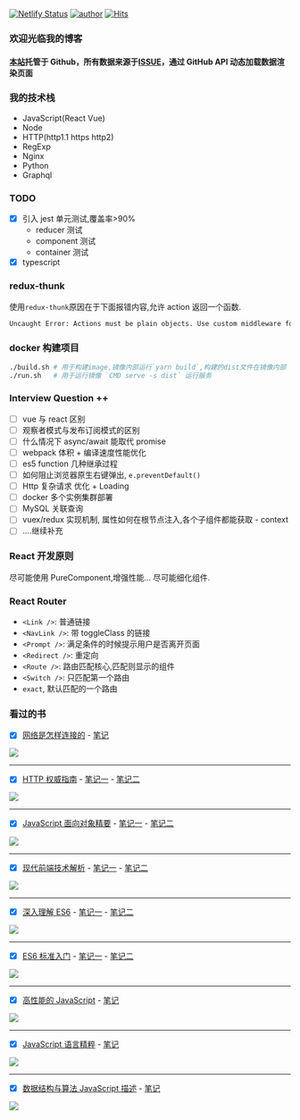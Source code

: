 [![Netlify Status](https://api.netlify.com/api/v1/badges/4a9f79ff-561d-4a0c-9a6b-caad4c398bbe/deploy-status)](https://app.netlify.com/sites/plh-blog/deploys)
[![author](https://img.shields.io/badge/author-peng-blue.svg)](https://github.com/plh97/blog)
[![Hits](https://hits.seeyoufarm.com/api/count/incr/badge.svg?url=https%3A%2F%2Fgithub.com%2Fplh97%2Fblog&count_bg=%2379C83D&title_bg=%23555555&icon=&icon_color=%23E7E7E7&title=hits&edge_flat=false)](https://hits.seeyoufarm.com)

### 欢迎光临我的博客

#### [本站](https://plh-blog.netlify.app)托管于 Github，所有数据来源于[ISSUE](https://github.com/plh97/blog/issues)，通过 GitHub API 动态加载数据渲染页面

### 我的技术栈

- JavaScript(React Vue)
- Node
- HTTP(http1.1 https http2)
- RegExp
- Nginx
- Python
- Graphql

### TODO

- [x] 引入 jest 单元测试,覆盖率>90%
  - reducer 测试
  - component 测试
  - container 测试
- [x] typescript

### redux-thunk

使用`redux-thunk`原因在于下面报错内容,允许 action 返回一个函数.

```bash
Uncaught Error: Actions must be plain objects. Use custom middleware for async actions.
```

### docker 构建项目

```bash
./build.sh # 用于构建image,镜像内部运行`yarn build`,构建的dist文件在镜像内部
./run.sh   # 用于运行镜像 `CMD serve -s dist` 运行服务
```

### Interview Question ++

- [ ] vue 与 react 区别
- [ ] 观察者模式与发布订阅模式的区别
- [ ] 什么情况下 async/await 能取代 promise
- [ ] webpack 体积 + 编译速度性能优化
- [ ] es5 function 几种继承过程
- [ ] 如何阻止浏览器原生右键弹出, `e.preventDefault()`
- [ ] Http 复杂请求 优化 + Loading
- [ ] docker 多个实例集群部署
- [ ] MySQL 关联查询
- [ ] vuex/redux 实现机制, 属性如何在根节点注入,各个子组件都能获取 - context
- [ ] ....继续补充

### React 开发原则

尽可能使用 PureComponent,增强性能...
尽可能细化组件.

### React Router

- `<Link />`: 普通链接
- `<NavLink />`: 带 toggleClass 的链接
- `<Prompt />`: 满足条件的时候提示用户是否离开页面
- `<Redirect />`: 重定向
- `<Route />`: 路由匹配核心,匹配则显示的组件
- `<Switch />`: 只匹配第一个路由
- `exact`, 默认匹配的一个路由

### 看过的书

- [x] [网络是怎样连接的](https://book.douban.com/subject/26941639/) - [笔记](https://github.com/plh97/blog/issues/40)

![](https://img1.doubanio.com/view/subject/s/public/s29370067.jpg)

---

- [x] [HTTP 权威指南](https://book.douban.com/subject/10746113/) - [笔记一](https://github.com/plh97/blog/issues/45) - [笔记二](https://github.com/plh97/blog/issues/52)

![](https://img1.doubanio.com/view/subject/s/public/s11329547.jpg)

---

- [x] [JavaScript 面向对象精要](https://book.douban.com/subject/26352658/) - [笔记一](https://github.com/plh97/blog/issues/29) - [笔记二](https://github.com/plh97/blog/issues/31)

![](https://img2.doubanio.com/view/subject/s/public/s28291461.jpg)

---

- [x] [现代前端技术解析](https://book.douban.com/subject/27021790/) - [笔记一](https://github.com/plh97/blog/issues/28) - [笔记二](https://github.com/plh97/blog/issues/58)

![](https://img2.doubanio.com/view/subject/s/public/s29728202.jpg)

---

- [x] [深入理解 ES6](https://book.douban.com/subject/27072230/) - [笔记一](https://github.com/plh97/blog/issues/32) - [笔记二](https://github.com/plh97/blog/issues/51)

![](https://img1.doubanio.com/view/subject/s/public/s29478358.jpg)

---

- [x] [ES6 标准入门](https://book.douban.com/subject/26708954/) - [笔记一](https://github.com/plh97/blog/issues/23) - [笔记二](https://github.com/plh97/blog/issues/26)

![](https://img2.doubanio.com/view/subject/l/public/s28383612.jpg)

---

- [x] [高性能的 JavaScript](https://book.douban.com/subject/5362856/) - [笔记](https://github.com/plh97/blog/issues/15)

![](https://img9.doubanio.com/view/subject/s/public/s4538004.jpg)

---

- [x] [JavaScript 语言精粹](https://book.douban.com/subject/3590768/) - [笔记](https://github.com/plh97/blog/issues/10)

![](https://img9.doubanio.com/view/subject/s/public/s3651235.jpg)

---

- [x] [数据结构与算法 JavaScript 描述](https://book.douban.com/subject/25945449/) - [笔记](https://github.com/plh97/blog/issues/6)

![](https://img1.doubanio.com/view/subject/s/public/s27371758.jpg)
